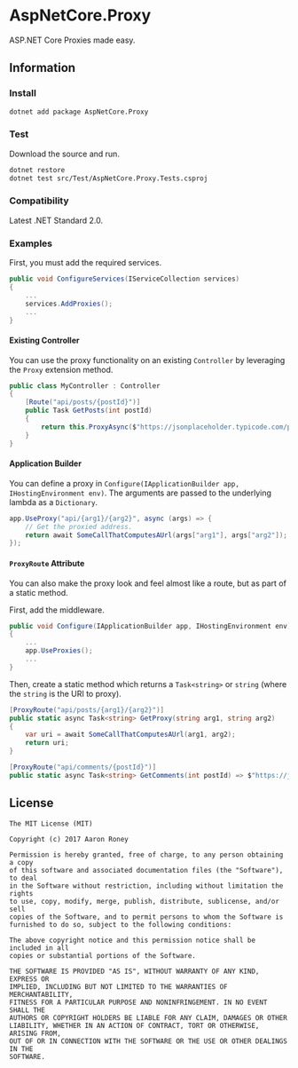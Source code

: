# AspNetCore.Proxy

ASP.NET Core Proxies made easy.

## Information

### Install

```bash
dotnet add package AspNetCore.Proxy
```

### Test

Download the source and run.

```bash
dotnet restore
dotnet test src/Test/AspNetCore.Proxy.Tests.csproj
```

### Compatibility

Latest .NET Standard 2.0.

### Examples

First, you must add the required services.

```csharp
public void ConfigureServices(IServiceCollection services)
{
    ...
    services.AddProxies();
    ...
}
```

#### Existing Controller

You can use the proxy functionality on an existing `Controller` by leveraging the `Proxy` extension method.

```csharp
public class MyController : Controller
{
    [Route("api/posts/{postId}")]
    public Task GetPosts(int postId)
    {
        return this.ProxyAsync($"https://jsonplaceholder.typicode.com/posts/{postId}");
    }
}
```

#### Application Builder

You can define a proxy in `Configure(IApplicationBuilder app, IHostingEnvironment env)`.  The arguments are passed to the underlying lambda as a `Dictionary`.

```csharp
app.UseProxy("api/{arg1}/{arg2}", async (args) => {
    // Get the proxied address.
    return await SomeCallThatComputesAUrl(args["arg1"], args["arg2"]);
});
```

#### `ProxyRoute` Attribute

You can also make the proxy look and feel almost like a route, but as part of a static method.

First, add the middleware.

```csharp
public void Configure(IApplicationBuilder app, IHostingEnvironment env)
{
    ...
    app.UseProxies();
    ...
}
```

Then, create a static method which returns a `Task<string>` or `string` (where the `string` is the URI to proxy).

```csharp
[ProxyRoute("api/posts/{arg1}/{arg2}")]
public static async Task<string> GetProxy(string arg1, string arg2)
{
    var uri = await SomeCallThatComputesAUrl(arg1, arg2);
    return uri;
}

[ProxyRoute("api/comments/{postId}")]
public static async Task<string> GetComments(int postId) => $"https://jsonplaceholder.typicode.com/posts/{postId}";
```

## License

```
The MIT License (MIT)

Copyright (c) 2017 Aaron Roney

Permission is hereby granted, free of charge, to any person obtaining a copy
of this software and associated documentation files (the "Software"), to deal
in the Software without restriction, including without limitation the rights
to use, copy, modify, merge, publish, distribute, sublicense, and/or sell
copies of the Software, and to permit persons to whom the Software is
furnished to do so, subject to the following conditions:

The above copyright notice and this permission notice shall be included in all
copies or substantial portions of the Software.

THE SOFTWARE IS PROVIDED "AS IS", WITHOUT WARRANTY OF ANY KIND, EXPRESS OR
IMPLIED, INCLUDING BUT NOT LIMITED TO THE WARRANTIES OF MERCHANTABILITY,
FITNESS FOR A PARTICULAR PURPOSE AND NONINFRINGEMENT. IN NO EVENT SHALL THE
AUTHORS OR COPYRIGHT HOLDERS BE LIABLE FOR ANY CLAIM, DAMAGES OR OTHER
LIABILITY, WHETHER IN AN ACTION OF CONTRACT, TORT OR OTHERWISE, ARISING FROM,
OUT OF OR IN CONNECTION WITH THE SOFTWARE OR THE USE OR OTHER DEALINGS IN THE
SOFTWARE.
```